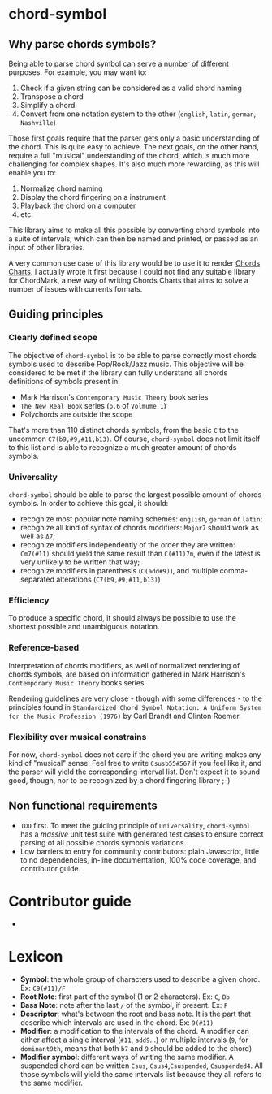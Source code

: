 # chord-symbol



## Why parse chords symbols?
Being able to parse chord symbol can serve a number of different purposes. For example, you may want to:
1. Check if a given string can be considered as a valid chord naming
1. Transpose a chord
1. Simplify a chord
1. Convert from one notation system to the other (`english`, `latin`, `german`, `Nashville`)

Those first goals require that the parser gets only a basic understanding of the chord. This is quite easy to achieve.
The next goals, on the other hand, require a full "musical" understanding of the chord, which is much more challenging for complex shapes.
It's also much more rewarding, as this will enable you to:

1. Normalize chord naming
1. Display the chord fingering on a instrument
1. Playback the chord on a computer
1. etc.

This library aims to make all this possible by converting chord symbols into a suite of intervals, which can then be named and printed, or passed as an input of other libraries.

A very common use case of this library would be to use it to render [Chords Charts](https://en.wikipedia.org/wiki/Chord_chart).
I actually wrote it first because I could not find any suitable library for ChordMark, a new way of writing Chords Charts that aims to solve a number of issues with currents formats.

## Guiding principles

### Clearly defined scope

The objective of `chord-symbol` is to be able to parse correctly most chords symbols used to describe Pop/Rock/Jazz music.
This objective will be considered to be met if the library can fully understand all chords definitions of symbols present in:
- Mark Harrison's `Contemporary Music Theory` book series
- `The New Real Book` series (`p.6` of `Volmume 1`)
- Polychords are outside the scope

That's more than 110 distinct chords symbols, from the basic `C` to the uncommon `C7(b9,#9,#11,b13)`. 
Of course, `chord-symbol` does not limit itself to this list and is able to recognize a much greater amount of chords symbols.

### Universality

`chord-symbol` should be able to parse the largest possible amount of chords symbols. In order to achieve this goal, it should:
- recognize most popular note naming schemes: `english`, `german` or `latin`;
- recognize all kind of syntax of chords modifiers: `Major7` should work as well as `Δ7`;
- recognize modifiers independently of the order they are written: `Cm7(#11)` should yield the same result than `C(#11)7m`, even if the latest is very unlikely to be written that way;
- recognize modifiers in parenthesis (`C(add#9)`), and multiple comma-separated alterations (`C7(b9,#9,#11,b13)`)

### Efficiency

To produce a specific chord, it should always be possible to use the shortest possible and unambiguous notation.

### Reference-based

Interpretation of chords modifiers, as well of normalized rendering of chords symbols, are based on information gathered in Mark Harrison's `Contemporary Music Theory` books series.

Rendering guidelines are very close - though with some differences - to the principles found in `Standardized Chord Symbol Notation: A Uniform System for the Music Profession (1976)` by Carl Brandt and Clinton Roemer.

### Flexibility over musical constrains

For now, `chord-symbol` does not care if the chord you are writing makes any kind of "musical" sense. Feel free to write `Csusb55#567` if you feel like it, and the parser will yield the corresponding interval list.
Don't expect it to sound good, though, nor to be recognized by a chord fingering library ;-)

## Non functional requirements

- `TDD` first. To meet the guiding principle of `Universality`, `chord-symbol` has a *massive* unit test suite with generated test cases to ensure correct parsing of all possible chords symbols variations.
- Low barriers to entry for community contributors: plain Javascript, little to no dependencies, in-line documentation, 100% code coverage, and contributor guide.

# Contributor guide

- 


# Lexicon

- **Symbol**: the whole group of characters used to describe a given chord. Ex: `C9(#11)/F`
- **Root Note**: first part of the symbol (1 or 2 characters). Ex: `C`, `Bb`
- **Bass Note**: note after the last `/` of the symbol, if present. Ex: `F` 
- **Descriptor**: what's between the root and bass note. It is the part that describe which intervals are used in the chord. Ex: `9(#11)`
- **Modifier**: a modification to the intervals of the chord. A modifier can either affect a single interval (`#11`, `add9`...) 
or multiple intervals (`9`, for `dominant9th`, means that both `b7` and `9` should be added to the chord)
- **Modifier symbol**: different ways of writing the same modifier. A suspended chord can be written `Csus`, `Csus4`,`Csuspended`, `Csuspended4`. 
All those symbols will yield the same intervals list because they all refers to the same modifier.
